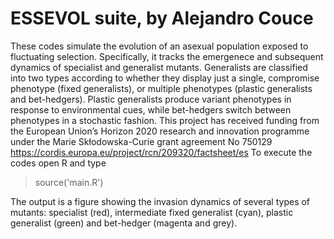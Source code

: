 # ESSEVOL suite, by Alejandro Couce
These codes simulate the evolution of an asexual population exposed to fluctuating selection. Specifically, it tracks the emergenece and subsequent dynamics of specialist and generalist mutants. Generalists are classified into two types according to whether they display just a single, compromise phenotype (fixed generalists), or multiple phenotypes (plastic generalists and bet-hedgers). Plastic generalists produce variant phenotypes in response to environmental cues, while bet-hedgers switch between phenotypes in a stochastic fashion. This project has received funding from the European Union’s Horizon 2020 research and innovation programme under the Marie Skłodowska-Curie grant agreement No 750129 https://cordis.europa.eu/project/rcn/209320/factsheet/es
To execute the codes open R and type

> source('main.R')

The output is a figure showing the invasion dynamics of several types of mutants: specialist (red), intermediate fixed generalist (cyan), plastic generalist (green) and bet-hedger (magenta and grey).
